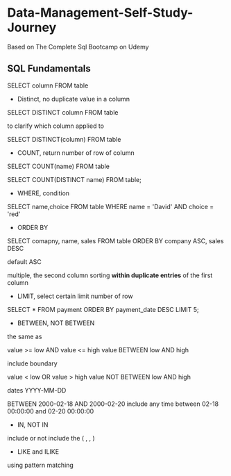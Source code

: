 # Data-Management-Self-Study-Journey

Based on The Complete Sql Bootcamp on Udemy


## SQL Fundamentals 

SELECT column FROM table


* Distinct, no duplicate value in a column

SELECT DISTINCT column FROM table

to clarify which column applied to 

SELECT DISTINCT(column) FROM table


* COUNT, return number of row of column

SELECT COUNT(name) FROM table

SELECT COUNT(DISTINCT name) FROM table;

* WHERE, condition

SELECT name,choice FROM table WHERE name = 'David' AND choice = 'red'

* ORDER BY

SELECT comapny, name, sales FROM table ORDER BY company ASC, sales DESC

default ASC

multiple, the second column sorting **within duplicate entries** of the first column

* LIMIT, select certain limit number of row

SELECT * FROM payment 
ORDER BY payment_date DESC
LIMIT 5;


* BETWEEN, NOT BETWEEN

the same as

value >= low AND value <= high
value BETWEEN low AND high

include boundary

value < low OR value > high
value NOT BETWEEN low AND high

dates
YYYY-MM-DD

BETWEEN 2000-02-18 AND 2000-02-20
include any time between 02-18 00:00:00 and 02-20 00:00:00

* IN, NOT IN

include or not include the ( , , )

* LIKE and ILIKE

using pattern matching


